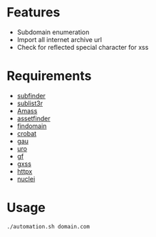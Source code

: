 # Features
* Subdomain enumeration
* Import all internet archive url
* Check for reflected special character for xss

# Requirements
* [subfinder](https://github.com/projectdiscovery/subfinder)
* [sublist3r](https://github.com/aboul3la/Sublist3r)
* [Amass](https://github.com/OWASP/Amass)
* [assetfinder](https://github.com/tomnomnom/assetfinder)
* [findomain](https://github.com/Findomain/Findomain)
* [crobat](https://github.com/Cgboal/SonarSearch)
* [gau](https://github.com/lc/gau)
* [uro](https://github.com/s0md3v/uro)
* [gf](https://github.com/tomnomnom/gf)
* [gxss](https://github.com/KathanP19/Gxss)
* [httpx](https://github.com/projectdiscovery/httpx)
* [nuclei](https://github.com/projectdiscovery/nuclei)

# Usage
```./automation.sh domain.com```
